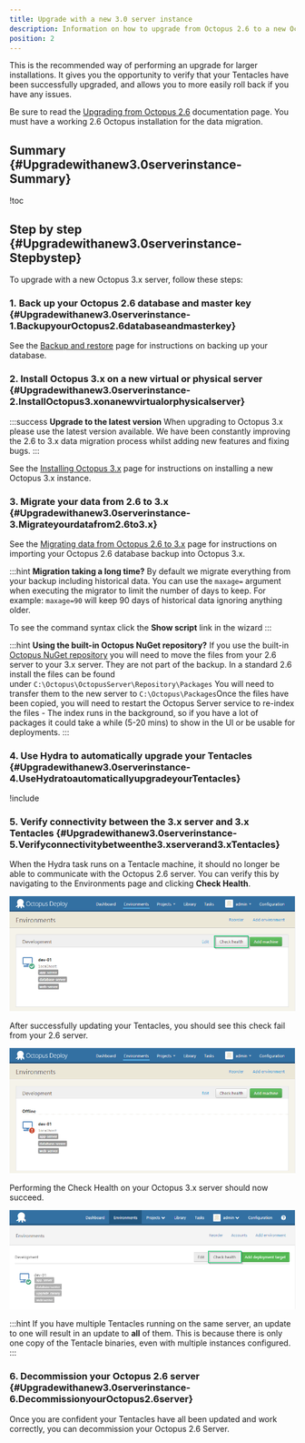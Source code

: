 ```yaml
---
title: Upgrade with a new 3.0 server instance
description: Information on how to upgrade from Octopus 2.6 to a new Octopus 3.0 instance.
position: 2
---
```


This is the recommended way of performing an upgrade for larger installations. It gives you the opportunity to verify that your Tentacles have been successfully upgraded, and allows you to more easily roll back if you have any issues.

Be sure to read the [Upgrading from Octopus 2.6](/docs/administration/upgrading/upgrading-from-octopus-2.6/index.md) documentation page. You must have a working 2.6 Octopus installation for the data migration.

## Summary {#Upgradewithanew3.0serverinstance-Summary}

!toc

## Step by step {#Upgradewithanew3.0serverinstance-Stepbystep}

To upgrade with a new Octopus 3.x server, follow these steps:

### 1. Back up your Octopus 2.6 database and master key {#Upgradewithanew3.0serverinstance-1.BackupyourOctopus2.6databaseandmasterkey}

See the [Backup and restore](/docs/administration/upgrading/upgrading-from-octopus-2.6/backup-2.6.md) page for instructions on backing up your database.

### 2. Install Octopus 3.x on a new virtual or physical server {#Upgradewithanew3.0serverinstance-2.InstallOctopus3.xonanewvirtualorphysicalserver}

:::success
**Upgrade to the latest version**
When upgrading to Octopus 3.x please use the latest version available. We have been constantly improving the 2.6 to 3.x data migration process whilst adding new features and fixing bugs.
:::

See the [Installing Octopus 3.x](/docs/installation/index.md) page for instructions on installing a new Octopus 3.x instance.

### 3. Migrate your data from 2.6 to 3.x {#Upgradewithanew3.0serverinstance-3.Migrateyourdatafrom2.6to3.x}

See the [Migrating data from Octopus 2.6 to 3.x](/docs/administration/upgrading/upgrading-from-octopus-2.6/migrating-data-from-octopus-2.6-to-3.x.md) page for instructions on importing your Octopus 2.6 database backup into Octopus 3.x.

:::hint
**Migration taking a long time?**
By default we migrate everything from your backup including historical data. You can use the `maxage=` argument when executing the migrator to limit the number of days to keep. For example: `maxage=90` will keep 90 days of historical data ignoring anything older.

To see the command syntax click the **Show script** link in the wizard
:::

:::hint
**Using the built-in Octopus NuGet repository?**
If you use the built-in [Octopus NuGet repository](/docs/packaging-applications/package-repositories/index.md) you will need to move the files from your 2.6 server to your 3.x server. They are not part of the backup.
In a standard 2.6 install the files can be found under `C:\Octopus\OctopusServer\Repository\Packages`
You will need to transfer them to the new server to `C:\Octopus\Packages`Once the files have been copied, you will need to restart the Octopus Server service to re-index the files - The index runs in the background, so if you have a lot of packages it could take a while (5-20 mins) to show in the UI or be usable for deployments.
:::

### 4. Use Hydra to automatically upgrade your Tentacles {#Upgradewithanew3.0serverinstance-4.UseHydratoautomaticallyupgradeyourTentacles}

!include <using-hydra>

### 5. Verify connectivity between the 3.x server and 3.x Tentacles {#Upgradewithanew3.0serverinstance-5.Verifyconnectivitybetweenthe3.xserverand3.xTentacles}

When the Hydra task runs on a Tentacle machine, it should no longer be able to communicate with the Octopus 2.6 server. You can verify this by navigating to the Environments page and clicking **Check Health**.

![](/docs/images/3048132/3278012.png "width=500")

After successfully updating your Tentacles, you should see this check fail from your 2.6 server.

![](/docs/images/3048132/3278011.png "width=500")

Performing the Check Health on your Octopus 3.x server should now succeed.

![](/docs/images/3048132/3278009.png "width=500")

:::hint
If you have multiple Tentacles running on the same server, an update to one will result in an update to **all** of them. This is because there is only one copy of the Tentacle binaries, even with multiple instances configured.
:::

### 6. Decommission your Octopus 2.6 server {#Upgradewithanew3.0serverinstance-6.DecommissionyourOctopus2.6server}

Once you are confident your Tentacles have all been updated and work correctly, you can decommission your Octopus 2.6 Server.
